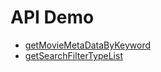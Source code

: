 API Demo
===

* [getMovieMetaDataByKeyword](chapter1.md)
* [getSearchFilterTypeList](getSearchFilterTypeList.md)